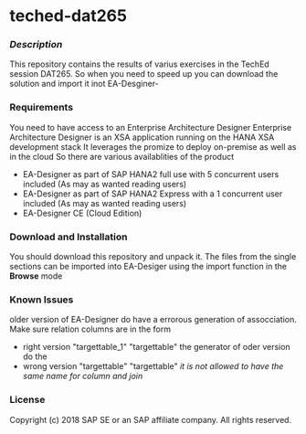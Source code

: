 # teched-dat265
### *Description*
This repository contains the results of varius exercises in the TechEd session DAT265.
So when you need to speed up you can download the solution and import it inot EA-Desginer-

### Requirements
You need to have access to an Enterprise Architecture Designer
Enterprise Architecture Designer is an XSA application running on the HANA XSA development stack
It leverages the promize to deploy on-premise as well as in the cloud
So there are various availablities of the product
- EA-Designer as part of SAP HANA2 full use with 5 concurrent users included (As may as wanted reading users)
- EA-Designer as part of SAP HANA2 Express with a 1 concurrent user included (As may as wanted reading users)
- EA-Designer CE (Cloud Edition) 
### Download and Installation
You should download this repository and unpack it.
The files from the single sections can be imported into EA-Desiger using the import function in the **Browse** mode
### Known Issues
older version of EA-Designer do have a errorous generation of assocciation. Make sure relation columns are in the form
 - right version "targettable_1" "targettable"   the generator of oder version do the 
 - wrong version "targettable"   "targettable"
*it is not allowed to have the same name for column and join*

### License
Copyright (c) 2018 SAP SE or an SAP affiliate company. All rights reserved.
